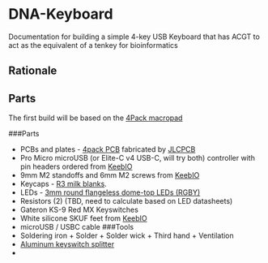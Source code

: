# DNA-Keyboard
Documentation for building a simple 4-key USB Keyboard that has ACGT to act as the equivalent of a tenkey for bioinformatics

## Rationale


## Parts

The first build will be based on the [4Pack macropad](https://www.40percent.club/2017/07/4-pack.html)

###Parts
- PCBs and plates - [4pack PCB](https://github.com/di0ib/Misc/tree/master/4pack) fabricated by [JLCPCB](https://www.40percent.club/2017/09/ordering-foobar-pcbs.html)
- Pro Micro microUSB (or Elite-C v4 USB-C, will try both) controller with pin headers ordered from [KeebIO](https://keeb.io/collections/diy-parts)
- 9mm M2 standoffs and 6mm M2 screws from [KeebIO](https://keeb.io/collections/diy-parts)
- Keycaps - [R3 milk blanks](https://www.amazon.com/dp/B096Z2ZK2Y).
- LEDs - [3mm round flangeless dome-top LEDs (RGBY)](https://www.digikey.com/catalog/en/partgroup/3mm-t-1-round-with-domed-top-led-lamps/35724?mpart=OVLBB4C7)
- Resistors (2) (TBD, need to calculate based on LED datasheets)
- Gateron KS-9 Red MX Keyswitches
- White silicone SKUF feet from [KeebIO](https://keeb.io/collections/diy-parts)
- microUSB / USBC cable
###Tools
- Soldering iron + Solder + Solder wick + Third hand + Ventilation
- [Aluminum keyswitch splitter](https://www.amazon.com/gp/product/B08M9QKBFG)
- 
